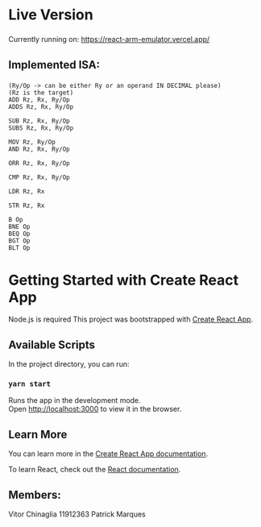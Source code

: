 # Live Version
###
Currently running on: https://react-arm-emulator.vercel.app/

## Implemented ISA:
###
    (Ry/Op -> can be either Ry or an operand IN DECIMAL please)
    (Rz is the target)
    ADD Rz, Rx, Ry/Op
    ADDS Rz, Rx, Ry/Op
    
    SUB Rz, Rx, Ry/Op
    SUBS Rz, Rx, Ry/Op
    
    MOV Rz, Ry/Op
    AND Rz, Rx, Ry/Op
    
    ORR Rz, Rx, Ry/Op
    
    CMP Rz, Rx, Ry/Op
    
    LDR Rz, Rx
    
    STR Rz, Rx
    
    B Op 
    BNE Op 
    BEQ Op 
    BGT Op 
    BLT Op

# Getting Started with Create React App

Node.js is required
This project was bootstrapped with [Create React App](https://github.com/facebook/create-react-app).

## Available Scripts

In the project directory, you can run:

### `yarn start`

Runs the app in the development mode.\
Open [http://localhost:3000](http://localhost:3000) to view it in the browser.

    
## Learn More

You can learn more in the [Create React App documentation](https://facebook.github.io/create-react-app/docs/getting-started).

To learn React, check out the [React documentation](https://reactjs.org/).

## Members:

Vitor Chinaglia 11912363
Patrick Marques
